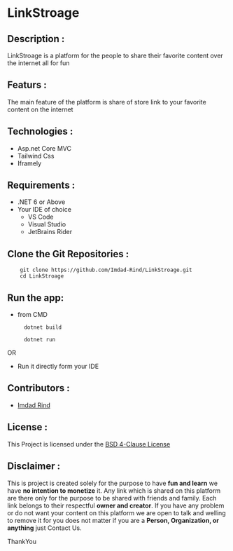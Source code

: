 # LinkStroage

## Description : 
LinkStroage is a platform for the people to share their favorite content over the internet all for fun

## Featurs :
The main feature of the platform is share of store link to your favorite content on the internet

## Technologies :
- Asp.net Core MVC
- Tailwind Css
- Iframely 

## Requirements :
- .NET 6 or Above
- Your IDE of choice
  * VS Code
  * Visual Studio
  * JetBrains Rider

## Clone the Git Repositories :
```shell
    git clone https://github.com/Imdad-Rind/LinkStroage.git
    cd LinkStroage
```

## Run the app:
- from CMD

        dotnet build
        
        dotnet run

OR

- Run it directly form your IDE

## Contributors :

- [Imdad Rind](https://github.com/imdad-rind)

## License :

This Project is licensed under the [BSD 4-Clause License](https://github.com/Imdad-Rind/LinkStroage?tab=BSD-4-Clause-1-ov-file#readme)

## Disclaimer :

This is project is created solely for the purpose to have **fun and learn** we have **no intention to monetize** it.
Any link which is shared on this platform are there only for the purpose to be shared with friends and family.
Each link belongs to their respectful **owner and creator**.
If you have any problem or do not want your content on this platform we are open to talk and welling to remove it for you does not matter if you are a **Person, Organization, or anything** just Contact Us.

ThankYou

